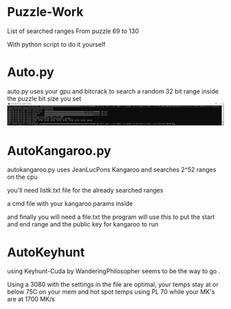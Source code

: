 # Puzzle-Work
List of searched ranges
From puzzle 69 to 130

With python script to do it yourself
# Auto.py
auto.py uses your gpu and bitcrack to search a random 32 bit range inside the puzzle bit size you set
![](Images/bitcrack.PNG)
# AutoKangaroo.py
autokangaroo.py uses JeanLucPons Kangaroo and searches 2^52 ranges on the cpu 

you'll need listk.txt file for the already searched ranges

a cmd file with your kangaroo params inside 

and finally you will need a file.txt the program will use this to put the start and end range and the public key for kangaroo to run
# AutoKeyhunt
using Keyhunt-Cuda by WanderingPhilosopher seems to be the way to go .

Using a 3080 with the settings in the file are optimal, your temps stay at or below 75C on your mem and hot spot temps using PL 70 while your MK's are at 1700 MK/s
